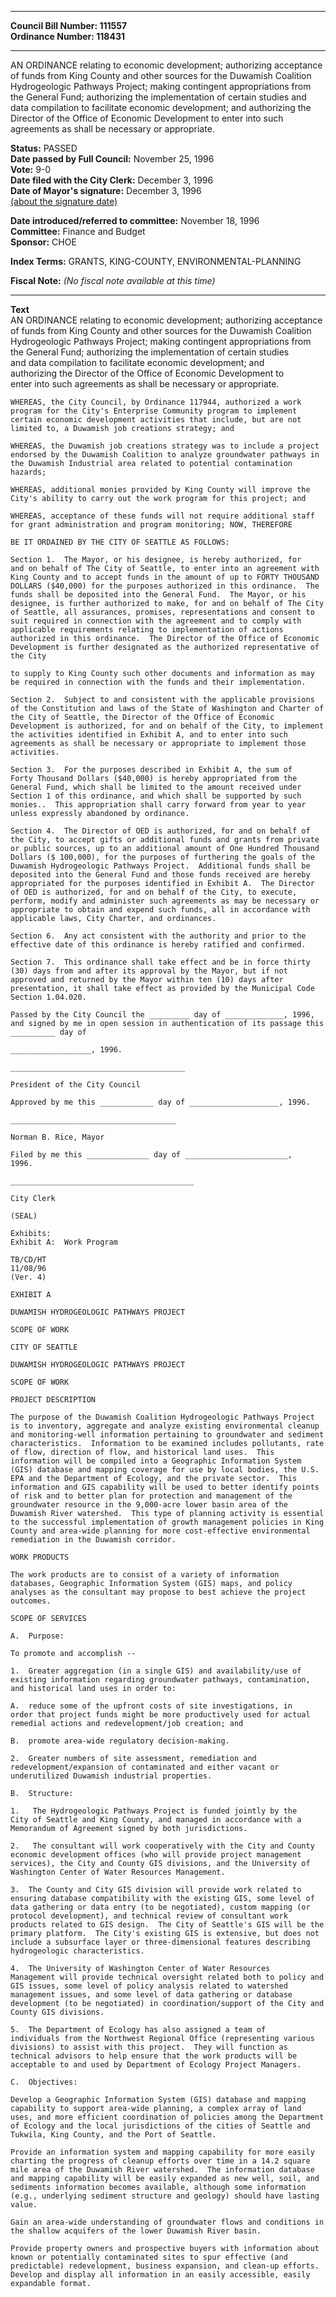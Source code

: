 * * * * *  
  
**Council Bill Number: [](#h0)[](#h2)111557**   
**Ordinance Number: 118431**  
  
* * * * *  
  
AN ORDINANCE relating to economic development; authorizing acceptance of funds from King County and other sources for the Duwamish Coalition Hydrogeologic Pathways Project; making contingent appropriations from the General Fund; authorizing the implementation of certain studies and data compilation to facilitate economic development; and authorizing the Director of the Office of Economic Development to enter into such agreements as shall be necessary or appropriate.  
  
**Status:** PASSED   
**Date passed by Full Council:** November 25, 1996   
**Vote:** 9-0   
**Date filed with the City Clerk:** December 3, 1996   
**Date of Mayor's signature:** December 3, 1996   
[(about the signature date)](/~public/approvaldate.htm)   
  
  
**Date introduced/referred to committee:** November 18, 1996   
**Committee:** Finance and Budget   
**Sponsor:** CHOE   
  
**Index Terms:** GRANTS, KING-COUNTY, ENVIRONMENTAL-PLANNING  
  
**Fiscal Note:** *(No fiscal note available at this time)*  
  
* * * * *  
  
**Text**  
    AN ORDINANCE relating to economic development; authorizing acceptance  
    of funds from King County and other sources for the Duwamish Coalition  
    Hydrogeologic Pathways Project; making contingent appropriations from  
    the General Fund; authorizing the implementation of certain studies  
    and data compilation to facilitate economic development; and  
    authorizing the Director of the Office of Economic Development to  
    enter into such agreements as shall be necessary or appropriate.  
  
    WHEREAS, the City Council, by Ordinance 117944, authorized a work  
    program for the City's Enterprise Community program to implement  
    certain economic development activities that include, but are not  
    limited to, a Duwamish job creations strategy; and  
  
    WHEREAS, the Duwamish job creations strategy was to include a project  
    endorsed by the Duwamish Coalition to analyze groundwater pathways in  
    the Duwamish Industrial area related to potential contamination  
    hazards;  
  
    WHEREAS, additional monies provided by King County will improve the  
    City's ability to carry out the work program for this project; and  
  
    WHEREAS, acceptance of these funds will not require additional staff  
    for grant administration and program monitoring; NOW, THEREFORE  
  
    BE IT ORDAINED BY THE CITY OF SEATTLE AS FOLLOWS:  
  
    Section 1.  The Mayor, or his designee, is hereby authorized, for  
    and on behalf of The City of Seattle, to enter into an agreement with  
    King County and to accept funds in the amount of up to FORTY THOUSAND  
    DOLLARS ($40,000) for the purposes authorized in this ordinance.  The  
    funds shall be deposited into the General Fund.  The Mayor, or his  
    designee, is further authorized to make, for and on behalf of The City  
    of Seattle, all assurances, promises, representations and consent to  
    suit required in connection with the agreement and to comply with  
    applicable requirements relating to implementation of actions  
    authorized in this ordinance.  The Director of the Office of Economic  
    Development is further designated as the authorized representative of  
    the City  
  
    to supply to King County such other documents and information as may  
    be required in connection with the funds and their implementation.  
  
    Section 2.  Subject to and consistent with the applicable provisions  
    of the Constitution and laws of the State of Washington and Charter of  
    the City of Seattle, the Director of the Office of Economic  
    Development is authorized, for and on behalf of the City, to implement  
    the activities identified in Exhibit A, and to enter into such  
    agreements as shall be necessary or appropriate to implement those  
    activities.  
  
    Section 3.  For the purposes described in Exhibit A, the sum of  
    Forty Thousand Dollars ($40,000) is hereby appropriated from the  
    General Fund, which shall be limited to the amount received under  
    Section 1 of this ordinance, and which shall be supported by such  
    monies..  This appropriation shall carry forward from year to year  
    unless expressly abandoned by ordinance.  
  
    Section 4.  The Director of OED is authorized, for and on behalf of  
    the City, to accept gifts or additional funds and grants from private  
    or public sources, up to an additional amount of One Hundred Thousand  
    Dollars ($ 100,000), for the purposes of furthering the goals of the  
    Duwamish Hydrogeologic Pathways Project.  Additional funds shall be  
    deposited into the General Fund and those funds received are hereby  
    appropriated for the purposes identified in Exhibit A.  The Director  
    of OED is authorized, for and on behalf of the City, to execute,  
    perform, modify and administer such agreements as may be necessary or  
    appropriate to obtain and expend such funds, all in accordance with  
    applicable laws, City Charter, and ordinances.  
  
    Section 6.  Any act consistent with the authority and prior to the  
    effective date of this ordinance is hereby ratified and confirmed.  
  
    Section 7.  This ordinance shall take effect and be in force thirty  
    (30) days from and after its approval by the Mayor, but if not  
    approved and returned by the Mayor within ten (10) days after  
    presentation, it shall take effect as provided by the Municipal Code  
    Section 1.04.020.  
  
    Passed by the City Council the _________ day of _____________, 1996,  
    and signed by me in open session in authentication of its passage this  
    __________ day of  
  
    __________________, 1996.  
  
    _______________________________________  
  
    President of the City Council  
  
    Approved by me this ____________ day of ____________________, 1996.  
  
    _____________________________________  
  
    Norman B. Rice, Mayor  
  
    Filed by me this ______________ day of _______________________,  
    1996.  
  
    _________________________________________  
  
    City Clerk  
  
    (SEAL)  
  
    Exhibits:  
    Exhibit A:  Work Program  
  
    TB/CD/HT  
    11/08/96  
    (Ver. 4)  
  
    EXHIBIT A  
  
    DUWAMISH HYDROGEOLOGIC PATHWAYS PROJECT  
  
    SCOPE OF WORK  
  
    CITY OF SEATTLE  
  
    DUWAMISH HYDROGEOLOGIC PATHWAYS PROJECT  
  
    SCOPE OF WORK  
  
    PROJECT DESCRIPTION  
  
    The purpose of the Duwamish Coalition Hydrogeologic Pathways Project  
    is to inventory, aggregate and analyze existing environmental cleanup  
    and monitoring-well information pertaining to groundwater and sediment  
    characteristics.  Information to be examined includes pollutants, rate  
    of flow, direction of flow, and historical land uses.  This  
    information will be compiled into a Geographic Information System  
    (GIS) database and mapping coverage for use by local bodies, the U.S.  
    EPA and the Department of Ecology, and the private sector.  This  
    information and GIS capability will be used to better identify points  
    of risk and to better plan for protection and management of the  
    groundwater resource in the 9,000-acre lower basin area of the  
    Duwamish River watershed.  This type of planning activity is essential  
    to the successful implementation of growth management policies in King  
    County and area-wide planning for more cost-effective environmental  
    remediation in the Duwamish corridor.  
  
    WORK PRODUCTS  
  
    The work products are to consist of a variety of information  
    databases, Geographic Information System (GIS) maps, and policy  
    analyses as the consultant may propose to best achieve the project  
    outcomes.  
  
    SCOPE OF SERVICES  
  
    A.  Purpose:  
  
    To promote and accomplish --  
  
    1.  Greater aggregation (in a single GIS) and availability/use of  
    existing information regarding groundwater pathways, contamination,  
    and historical land uses in order to:  
  
    A.  reduce some of the upfront costs of site investigations, in  
    order that project funds might be more productively used for actual  
    remedial actions and redevelopment/job creation; and  
  
    B.  promote area-wide regulatory decision-making.  
  
    2.  Greater numbers of site assessment, remediation and  
    redevelopment/expansion of contaminated and either vacant or  
    underutilized Duwamish industrial properties.  
  
    B.  Structure:  
  
    1.   The Hydrogeologic Pathways Project is funded jointly by the  
    City of Seattle and King County, and managed in accordance with a  
    Memorandum of Agreement signed by both jurisdictions.  
  
    2.   The consultant will work cooperatively with the City and County  
    economic development offices (who will provide project management  
    services), the City and County GIS divisions, and the University of  
    Washington Center of Water Resources Management.  
  
    3.  The County and City GIS division will provide work related to  
    ensuring database compatibility with the existing GIS, some level of  
    data gathering or data entry (to be negotiated), custom mapping (or  
    protocol development), and technical review of consultant work  
    products related to GIS design.  The City of Seattle's GIS will be the  
    primary platform.  The City's existing GIS is extensive, but does not  
    include a subsurface layer or three-dimensional features describing  
    hydrogeologic characteristics.  
  
    4.  The University of Washington Center of Water Resources  
    Management will provide technical oversight related both to policy and  
    GIS issues, some level of policy analysis related to watershed  
    management issues, and some level of data gathering or database  
    development (to be negotiated) in coordination/support of the City and  
    County GIS divisions.  
  
    5.  The Department of Ecology has also assigned a team of  
    individuals from the Northwest Regional Office (representing various  
    divisions) to assist with this project.  They will function as  
    technical advisors to help ensure that the work products will be  
    acceptable to and used by Department of Ecology Project Managers.  
  
    C.  Objectives:  
  
    Develop a Geographic Information System (GIS) database and mapping  
    capability to support area-wide planning, a complex array of land  
    uses, and more efficient coordination of policies among the Department  
    of Ecology and the local jurisdictions of the cities of Seattle and  
    Tukwila, King County, and the Port of Seattle.  
  
    Provide an information system and mapping capability for more easily  
    charting the progress of cleanup efforts over time in a 14.2 square  
    mile area of the Duwamish River watershed.  The information database  
    and mapping capability will be easily expanded as new well, soil, and  
    sediments information becomes available, although some information  
    (e.g., underlying sediment structure and geology) should have lasting  
    value.  
  
    Gain an area-wide understanding of groundwater flows and conditions in  
    the shallow acquifers of the lower Duwamish River basin.  
  
    Provide property owners and prospective buyers with information about  
    known or potentially contaminated sites to spur effective (and  
    predictable) redevelopment, business expansion, and clean-up efforts.  
    Develop and display all information in an easily accessible, easily  
    expandable format.  
